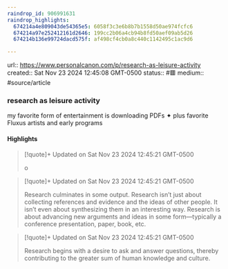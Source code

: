 ```yaml
---
raindrop_id: 906991631
raindrop_highlights:
  674214a4e809043de54365e5: 6058f3c3e6b8b7b1558d50ae974fcfc6
  674214a97e252412161d2646: 199cc2b06a4cb94b8fd50aef09ab5d26
  674214b136e99724dacd575f: af498cf4cb0a8c440c1142495c1ac9d6

---
```


url:: https://www.personalcanon.com/p/research-as-leisure-activity
created:: Sat Nov 23 2024 12:45:08 GMT-0500
status:: #🟥
medium:: #source/article


### research as leisure activity

my favorite form of entertainment is downloading PDFs ✦ plus favorite Fluxus artists and early programs

#### Highlights

> [!quote]+ Updated on Sat Nov 23 2024 12:45:21 GMT-0500
>
> o

> [!quote]+ Updated on Sat Nov 23 2024 12:45:21 GMT-0500
>
> Research culminates in some output. Research isn’t just about collecting references and evidence and the ideas of other people. It isn’t even about synthesizing them in an interesting way. Research is about advancing new arguments and ideas in some form—typically a conference presentation, paper, book, etc.

> [!quote]+ Updated on Sat Nov 23 2024 12:45:21 GMT-0500
>
> Research begins with a desire to ask and answer questions, thereby contributing to the greater sum of human knowledge and culture.
